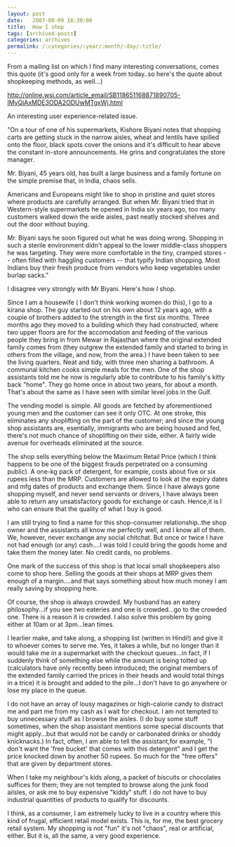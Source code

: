 ```yaml
---
layout: post
date:	2007-08-09 18:30:00
title:  How I shop
tags: [archived-posts]
categories: archives
permalink: /:categories/:year/:month/:day/:title/
---
```

From a mailing list on which I find many interesting conversations, comes this quote (it's good only for a week from today..so here's the quote about shopkeeping methods, as well...)



http://online.wsj.com/article_email/SB118651168871890705-lMyQjAxMDE3ODA2ODUwMTgxWj.html

An interesting user experience-related issue.

<quote>

"On a tour of one of his supermarkets, Kishore Biyani notes that shopping
carts are getting stuck in the narrow aisles, wheat and lentils have
spilled onto the floor, black spots cover the onions and it's difficult
to hear above the constant in-store announcements. He grins and
congratulates the store manager.

Mr. Biyani, 45 years old, has built a large business and a family
fortune on the simple premise that, in India, chaos sells.

Americans and Europeans might like to shop in pristine and quiet stores
where products are carefully arranged. But when Mr. Biyani tried that in
Western-style supermarkets he opened in India six years ago, too many
customers walked down the wide aisles, past neatly stocked shelves and
out the door without buying.

Mr. Biyani says he soon figured out what he was doing wrong. Shopping in
such a sterile environment didn't appeal to the lower middle-class
shoppers he was targeting. They were more comfortable in the tiny,
cramped stores -- often filled with haggling customers -- that typify
Indian shopping. Most Indians buy their fresh produce from vendors who
keep vegetables under burlap sacks."




<end quote>


I disagree very strongly with Mr Biyani. Here's how *I* shop.


Since I am a housewife ( I don't think working women do this), I go to a kirana shop. The guy started out on his own about 12 years ago, with a couple of brothers added to the strength in the first six months. Three months ago they moved to a building which they had constructed, where two upper floors are for the accomodation and feeding of the various people they bring in from Mewar in Rajasthan where the original extended family comes from (they outgrew the extended family and started to bring in others from the village, and now, from the area.) I have been taken to see the living quarters. Neat and tidy, with three men sharing a bathroom. A communal kitchen cooks simple meals for the men. One of the shop assistants told me he now is regularly able to contribute to his family's kitty back "home". They go home once in about two years, for about a month. That's about the same as I have seen with similar level jobs in the Gulf.

The vending model is simple. All goods are fetched by aforementioned young men and the customer can see it only OTC. At one stroke, this eliminates any shoplifting on the part of the customer; and since the young shop assistants are, esentially, immigrants who are being housed and fed, there's not much chance of shoplifting on their side, either. A fairly wide avenue for overheads eliminated at the source.

The shop sells everything below the Maximum Retail Price (which I think happens to be one of the biggest frauds perpetrated on a consuming public).  A one-kg pack of detergent, for example, costs about five or six rupees less than the MRP. Customers are allowed to look at the expiry dates and mfg dates of products and exchange them. Since I have always gone shopping myself, and never send servants or drivers, I have always been able to return  any unsatisfactory goods for exchange or cash. Hence,it is I who can ensure that the  quality of what I buy is good.

 I am still trying to find a name for this shop-consumer relationship..the shop owner and the assistants all know me perfectly well, and I know all of them. We, however, never exchange any social chitchat. But once or twice I have not had enough (or any) cash....I was told  I could bring the goods home and take them the money later. No credit cards, no problems.

One mark of the success of this shop is that local small shopkeepers also come to shop here. Selling the goods at their shops at MRP gives them enough of a margin....and that says something about how much money I am really saving by shopping here.

Of course, the shop is always crowded. My husband has an eatery philosophy...if you see two eateries and one is crowded...go to the crowded one. There is a reason it is crowded. I also solve this problem by going either at 10am or at 3pm...lean times.

I Iearlier make, and take along, a shopping list (written in Hindi!) and give it to whoever comes to serve me. Yes, it takes a while, but no longer than it would take me in a supermarket with the checkout queues...in fact, if I suddenly think of something else while the amount is being totted up (calculators have only recently been introduced; the original members of the extended family carried the prices in their heads and would total things in a trice) it is brought and added to the pile...I don't have to go anywhere or lose my place in the queue.

I do not have an array of lousy magazines or high-calorie candy to distract me and part me from my cash as I wait for checkout. I am not tempted to buy unnecessary stuff as I browse the aisles. (I do buy some stuff sometimes, when the shop assistant mentions some special discounts that might apply...but that would not be candy or carbonated drinks or shoddy knicknacks.) In fact, often, I am able to tell the assistant,for example, "I don't want the 'free bucket' that comes with this detergent" and I get the price knocked down by another 50 rupees. So much for the "free offers" that are given by department stores.

 When I take my neighbour's kids along, a packet of biscuits or chocolates suffices for them; they are not tempted to browse along the junk food ailsles, or ask me to buy expensive "kiddy" stuff. I do not have to buy industrial quantities of products to qualify for discounts.

I think, as a consumer, I am extremely lucky to live in a country where this kind of frugal, efficient retail model exists. This is, for me, the best grocery retail system. My shopping is not "fun" it's not "chaos", real or artificial, either. But it is, all the same, a very good experience.
